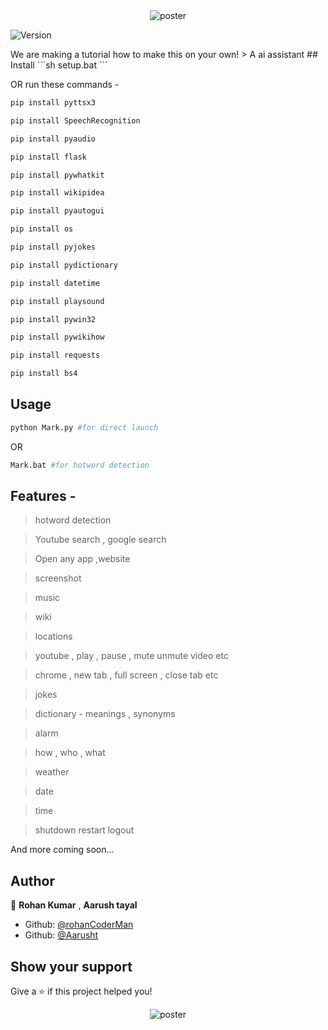 <center> <img alt="poster" src="https://user-images.githubusercontent.com/84845548/154637907-127f675d-a84b-4eb6-a40e-d86d2ce7420c.png" />
</center> 
<p>
  <img alt="Version" src="https://img.shields.io/badge/version-0.1.5-blue.svg?cacheSeconds=2592000" />
</p>
We are making a tutorial how to make this on your own!
> A ai assistant
## Install
```sh
setup.bat
```

OR run these commands -
```sh 
pip install pyttsx3

pip install SpeechRecognition

pip install pyaudio

pip install flask

pip install pywhatkit

pip install wikipidea

pip install pyautogui

pip install os

pip install pyjokes

pip install pydictionary

pip install datetime

pip install playsound

pip install pywin32

pip install pywikihow

pip install requests

pip install bs4
```
## Usage

```sh
python Mark.py #for direct launch
```
OR
```sh
Mark.bat #for hotword detection
```
## Features - 
> hotword detection

>Youtube search , google search

>Open any app ,website

>screenshot

>music

>wiki

>locations

>youtube , play , pause , mute unmute video etc

>chrome , new tab , full screen , close tab etc 

>jokes

>dictionary - meanings , synonyms

>alarm

>how , who , what
 
>weather

>date

>time

>shutdown restart logout

And more coming soon...
## Author

👤 **Rohan Kumar** , **Aarush tayal**
* Github: [@rohanCoderMan](https://github.com/rohanCoderMan)
* Github: [@Aarusht](https://github.com/Aarusht)
## Show your support

Give a ⭐️ if this project helped you!
<center> 
<img align="center" alt="poster" src="https://user-images.githubusercontent.com/84845548/154637950-3b2060ae-d022-404d-a7f5-eb1b2a027220.png" />
</center> 

